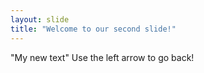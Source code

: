 ```yaml
---
layout: slide
title: "Welcome to our second slide!"
---
```

"My new text"
Use the left arrow to go back!

